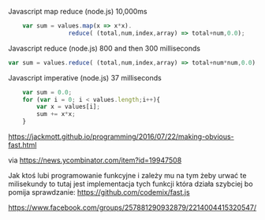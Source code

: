 Javascript map reduce (node.js) 10,000ms

```javascript
    var sum = values.map(x => x*x).
                 reduce( (total,num,index,array) => total+num,0.0);
```

Javascript reduce (node.js) 800 and then 300 milliseconds

```javascript
var sum = values.reduce( (total,num,index,array) => total+num*num,0.0)
```

Javascript imperative (node.js) 37 milliseconds

```javascript
    var sum = 0.0;
    for (var i = 0; i < values.length;i++){
        var x = values[i];
        sum += x*x;
    }
```

https://jackmott.github.io/programming/2016/07/22/making-obvious-fast.html

via https://news.ycombinator.com/item?id=19947508


Jak ktoś lubi programowanie funkcyjne i zależy mu na tym żeby urwać te milisekundy to tutaj jest implementacja tych funkcji która działa szybciej bo pomija sprawdzanie: https://github.com/codemix/fast.js

https://www.facebook.com/groups/257881290932879/2214004415320547/
